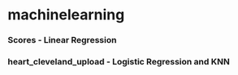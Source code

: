 # machinelearning
### Scores - Linear Regression
### heart_cleveland_upload - Logistic Regression and KNN
